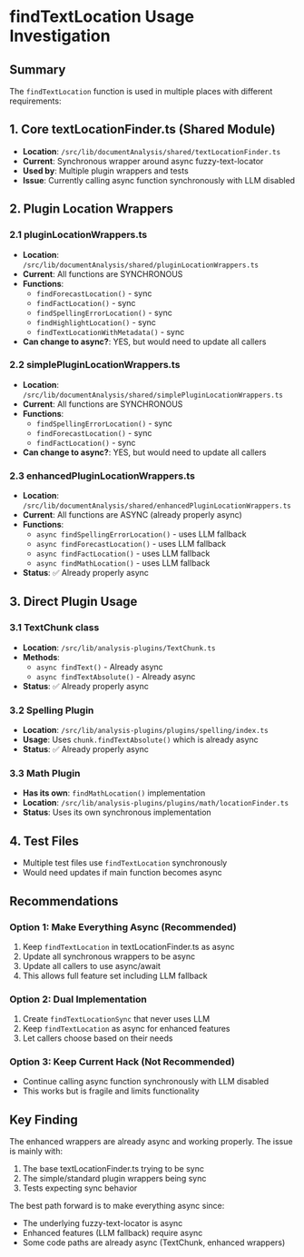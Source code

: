 # findTextLocation Usage Investigation

## Summary
The `findTextLocation` function is used in multiple places with different requirements:

## 1. Core textLocationFinder.ts (Shared Module)
- **Location**: `/src/lib/documentAnalysis/shared/textLocationFinder.ts`
- **Current**: Synchronous wrapper around async fuzzy-text-locator
- **Used by**: Multiple plugin wrappers and tests
- **Issue**: Currently calling async function synchronously with LLM disabled

## 2. Plugin Location Wrappers

### 2.1 pluginLocationWrappers.ts
- **Location**: `/src/lib/documentAnalysis/shared/pluginLocationWrappers.ts`
- **Current**: All functions are SYNCHRONOUS
- **Functions**:
  - `findForecastLocation()` - sync
  - `findFactLocation()` - sync
  - `findSpellingErrorLocation()` - sync
  - `findHighlightLocation()` - sync
  - `findTextLocationWithMetadata()` - sync
- **Can change to async?**: YES, but would need to update all callers

### 2.2 simplePluginLocationWrappers.ts
- **Location**: `/src/lib/documentAnalysis/shared/simplePluginLocationWrappers.ts`
- **Current**: All functions are SYNCHRONOUS
- **Functions**:
  - `findSpellingErrorLocation()` - sync
  - `findForecastLocation()` - sync
  - `findFactLocation()` - sync
- **Can change to async?**: YES, but would need to update all callers

### 2.3 enhancedPluginLocationWrappers.ts
- **Location**: `/src/lib/documentAnalysis/shared/enhancedPluginLocationWrappers.ts`
- **Current**: All functions are ASYNC (already properly async)
- **Functions**:
  - `async findSpellingErrorLocation()` - uses LLM fallback
  - `async findForecastLocation()` - uses LLM fallback
  - `async findFactLocation()` - uses LLM fallback
  - `async findMathLocation()` - uses LLM fallback
- **Status**: ✅ Already properly async

## 3. Direct Plugin Usage

### 3.1 TextChunk class
- **Location**: `/src/lib/analysis-plugins/TextChunk.ts`
- **Methods**:
  - `async findText()` - Already async
  - `async findTextAbsolute()` - Already async
- **Status**: ✅ Already properly async

### 3.2 Spelling Plugin
- **Location**: `/src/lib/analysis-plugins/plugins/spelling/index.ts`
- **Usage**: Uses `chunk.findTextAbsolute()` which is already async
- **Status**: ✅ Already properly async

### 3.3 Math Plugin
- **Has its own**: `findMathLocation()` implementation
- **Location**: `/src/lib/analysis-plugins/plugins/math/locationFinder.ts`
- **Status**: Uses its own synchronous implementation

## 4. Test Files
- Multiple test files use `findTextLocation` synchronously
- Would need updates if main function becomes async

## Recommendations

### Option 1: Make Everything Async (Recommended)
1. Keep `findTextLocation` in textLocationFinder.ts as async
2. Update all synchronous wrappers to be async
3. Update all callers to use async/await
4. This allows full feature set including LLM fallback

### Option 2: Dual Implementation
1. Create `findTextLocationSync` that never uses LLM
2. Keep `findTextLocation` as async for enhanced features
3. Let callers choose based on their needs

### Option 3: Keep Current Hack (Not Recommended)
- Continue calling async function synchronously with LLM disabled
- This works but is fragile and limits functionality

## Key Finding
The enhanced wrappers are already async and working properly. The issue is mainly with:
1. The base textLocationFinder.ts trying to be sync
2. The simple/standard plugin wrappers being sync
3. Tests expecting sync behavior

The best path forward is to make everything async since:
- The underlying fuzzy-text-locator is async
- Enhanced features (LLM fallback) require async
- Some code paths are already async (TextChunk, enhanced wrappers)